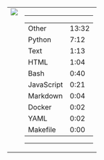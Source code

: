 
<table><tr>
<td valign="top">
  <img src="https://wakatime.com/share/@Aperture/0cd21d5d-ac4f-458d-9c71-d06f479c1297.png" />
</td>

<td valign="top">
  <hr>
  <table>
    <tr><td>Other</td><td>13:32</td></tr><tr><td>Python</td><td>7:12</td></tr><tr><td>Text</td><td>1:13</td></tr><tr><td>HTML</td><td>1:04</td></tr><tr><td>Bash</td><td>0:40</td></tr><tr><td>JavaScript</td><td>0:21</td></tr><tr><td>Markdown</td><td>0:04</td></tr><tr><td>Docker</td><td>0:02</td></tr><tr><td>YAML</td><td>0:02</td></tr><tr><td>Makefile</td><td>0:00</td></tr>
  </table>
  <hr>
</td>
</tr></table>

